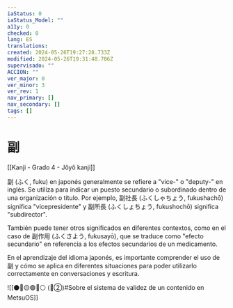 ```yaml
---
iaStatus: 0
iaStatus_Model: ""
a11y: 0
checked: 0
lang: ES
translations: 
created: 2024-05-26T19:27:28.733Z
modified: 2024-05-26T19:31:48.706Z
supervisado: ""
ACCION: ""
ver_major: 0
ver_minor: 3
ver_rev: 1
nav_primary: []
nav_secondary: []
tags: []
---
```

# 副

[[Kanji - Grado 4 - Jôyô kanji]]

副 (ふく, fuku) en japonés generalmente se refiere a "vice-" o "deputy-" en inglés. Se utiliza para indicar un puesto secundario o subordinado dentro de una organización o título. Por ejemplo, 副社長 (ふくしゃちょう, fukushachō) significa "vicepresidente" y 副所長 (ふくしょちょう, fukushochō) significa "subdirector".

También puede tener otros significados en diferentes contextos, como en el caso de 副作用 (ふくさよう, fukusayō), que se traduce como "efecto secundario" en referencia a los efectos secundarios de un medicamento.

En el aprendizaje del idioma japonés, es importante comprender el uso de 副 y cómo se aplica en diferentes situaciones para poder utilizarlo correctamente en conversaciones y escritura.


![[⚫🔴🟡🟢🔵⚪ (🔴②)#Sobre el sistema de validez de un contenido en MetsuOS]]